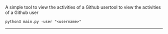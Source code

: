 
A simple tool to view the activities of a Github usertool to view the activities of a Github user

```
python3 main.py -user "<username>"
```

---
